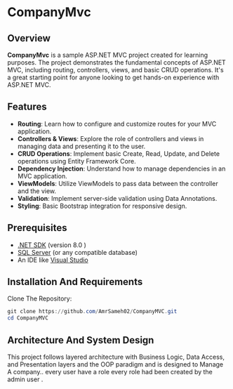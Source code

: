 # CompanyMvc

## **Overview**

**CompanyMvc** is a sample ASP.NET MVC project created for learning purposes. The project demonstrates the fundamental concepts of ASP.NET MVC, including routing, controllers, views, and basic CRUD operations. It's a great starting point for anyone looking to get hands-on experience with ASP.NET MVC.

## **Features**

- **Routing**: Learn how to configure and customize routes for your MVC application.
- **Controllers & Views**: Explore the role of controllers and views in managing data and presenting it to the user.
- **CRUD Operations**: Implement basic Create, Read, Update, and Delete operations using Entity Framework Core.
- **Dependency Injection**: Understand how to manage dependencies in an MVC application.
- **ViewModels**: Utilize ViewModels to pass data between the controller and the view.
- **Validation**: Implement server-side validation using Data Annotations.
- **Styling**: Basic Bootstrap integration for responsive design.

## **Prerequisites**

- [.NET SDK](https://dotnet.microsoft.com/download) (version 8.0 )
- [SQL Server](https://www.microsoft.com/en-us/sql-server/sql-server-downloads) (or any compatible database)
- An IDE like [Visual Studio](https://visualstudio.microsoft.com/)

## Installation And Requirements

Clone The Repository:

```powershell
git clone https://github.com/AmrSameh02/CompanyMVC.git
cd CompanyMVC
```

## Architecture And System Design

This project follows layered architecture with Business Logic, Data Access, and Presentation layers  and the OOP paradigm and is designed to Manage A company.. every user have a role every role had been created by the admin user .